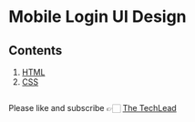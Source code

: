 # Mobile Login UI Design
##
## Contents

1.  [HTML](https://github.com/mirreyaz1111/techlead.youtube/blob/main/Mobile%20Login/index.html)
2.  [CSS](https://github.com/mirreyaz1111/techlead.youtube/tree/main/Mobile%20Login/style.css)



##

Please like and subscribe 👉🏻 [The TechLead](https://www.youtube.com/@TheTechLead?sub_confirmation=1)